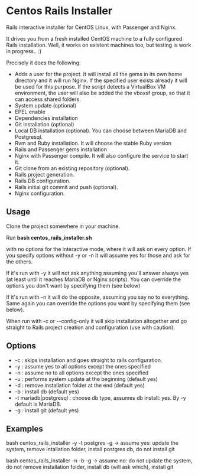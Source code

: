Centos Rails Installer
======================
Rails interactive installer for CentOS Linux, with Passenger and Nginx.

It drives you from a fresh installed CentOS machine to a fully configured Rails installation. Well, it works on existent machines too, but testing is work in progress.. :)

Precisely it does the following:

- Adds a user for the project. It will install all the gems in its own home directory and it will run Nginx. If the specified user exists already it will be used for this purpose. If the script detects a VirtualBox VM environment, the user will also be added the the vboxsf group, so that it can access shared folders.
- System update (optional)
- EPEL enable
- Dependencies installation
- Git installation (optional)
- Local DB installation (optional). You can choose between MariaDB and Postgresql.
- Rvm and Ruby installation. It will choose the stable Ruby version
- Rails and Passenger gems installation
- Nginx with Passenger compile. It will also configure the service to start it.
- Git clone from an existing repository (optional).
- Rails project generation.
- Rails DB configuration.
- Rails initial git commit and push (optional).
- Nginx configuration.


Usage
-----

Clone the project somewhere in your machine.

Run **bash centos_rails_installer.sh**

with no options for the interactive mode, where it will ask on every option. If you specify options without -y or -n it will assume yes for those and ask for the others.

If it's run with -y it will not ask anything assuming you'll answer always yes (at least until it reaches MariaDB or Nginx scripts). You can override the options you don't want by specifying them (see below)

If it's run with -n it will do the opposite, assuming you say no to everything. Same again you can override the options you want by specifying them (see below).

When run with -c or --config-only it will skip installation altogether and go straight to Rails project creation and configuration (use with caution).


Options
-------

  - -c : skips installation and goes straight to rails configuration.
  - -y : assume yes to all options except the ones specified
  - -n : assume no to all options except the ones specified
  - -u : performs system update at the beginning (default yes)
  - -d : remove installation folder at the end (default yes)
  - -b : install db (default yes)
  - -t mariadb|postgresql : choose db type, assumes db install: yes. By -y default is MariaDB.
  - -g : install git (default yes)

Examples
--------

bash centos_rails_installer -y -t postgres -g -> assume yes: update the system, remove intallation folder, install postgres db, do not install git

bash centos_rails_installer -n -b -g -> assume no: do not update the system, do not remove installation folder, install db (will ask which), install git
